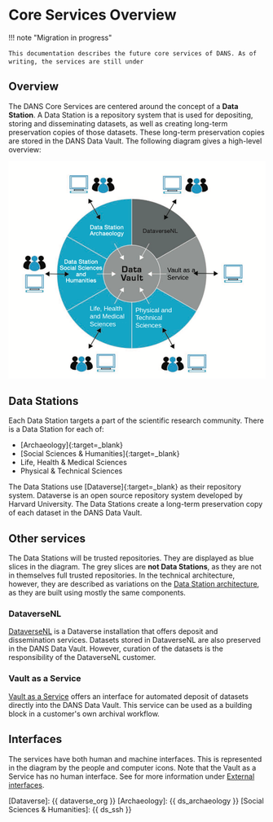 Core Services Overview
======================

!!! note "Migration in progress"

    This documentation describes the future core services of DANS. As of writing, the services are still under

Overview
--------

The DANS Core Services are centered around the concept of a **Data Station**. A Data Station is a repository system that
is used for depositing, storing and disseminating datasets, as well as creating long-term preservation copies of those
datasets. These long-term preservation copies are stored in the DANS Data Vault. The following diagram gives a
high-level overview:

![Context](context.png)

Data Stations
-------------
Each Data Station targets a part of the scientific research community. There is a Data Station for each of:

* [Archaeology]{:target=_blank}
* [Social Sciences & Humanities]{:target=_blank}
* Life, Health & Medical Sciences
* Physical & Technical Sciences

The Data Stations use [Dataverse]{:target=_blank} as their repository system. Dataverse is an open source repository
system developed by Harvard University. The Data Stations create a long-term preservation copy of each dataset in the
DANS Data Vault.

Other services
--------------

The Data Stations will be trusted repositories. They are displayed as blue slices in the diagram. The grey slices are
**not Data Stations**, as they are not in themselves full trusted repositories. In the technical architecture, however,
they are described as variations on the [Data Station architecture](./datastation.md), as they are built using mostly
the same components.

### DataverseNL

[DataverseNL](./dataversenl.md) is a Dataverse installation that offers deposit and dissemination services. Datasets
stored in DataverseNL are also preserved in the DANS Data Vault. However, curation of the datasets is the responsibility
of the DataverseNL customer.

### Vault as a Service

[Vault as a Service](./vaas.md) offers an interface for automated deposit of datasets directly into the DANS Data Vault.
This service can be used as a building block in a customer's own archival workflow.

Interfaces
----------
The services have both human and machine interfaces. This is represented in the diagram by the people and computer
icons. Note that the Vault as a Service has no human interface. See for more information
under [External interfaces](./external-interfaces.md).

[Dataverse]: {{ dataverse_org }}
[Archaeology]: {{ ds_archaeology }}
[Social Sciences & Humanities]: {{ ds_ssh }}
